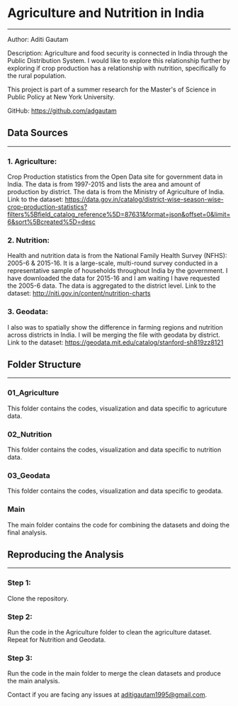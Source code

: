 # Agriculture and Nutrition in India
***
Author: Aditi Gautam

Description: Agriculture and food security is connected in India through the Public Distribution System. I would like to explore this relationship further by exploring if crop production has a relationship with nutrition, specifically fo the rural population. 

This project is part of a summer research for the Master's of Science in Public Policy at New York University. 

GitHub: https://github.com/adgautam

## Data Sources
***
### 1. Agriculture: 
Crop Production statistics from the Open Data site for government data in India. The data is from 1997-2015 and lists the area and amount of production by district. The data is from the Ministry of Agriculture of India. Link to the dataset: https://data.gov.in/catalog/district-wise-season-wise-crop-production-statistics?filters%5Bfield_catalog_reference%5D=87631&format=json&offset=0&limit=6&sort%5Bcreated%5D=desc

### 2. Nutrition: 
Health and nutrition data is from the National Family Health Survey (NFHS): 2005-6 & 2015-16. It is a large-scale, multi-round survey conducted in a representative sample of households throughout India by the government. I have downloaded the data for 2015-16 and I am waiting I have requested the 2005-6 data. The data is aggregated to the district level. Link to the dataset: http://niti.gov.in/content/nutrition-charts

### 3. Geodata: 
I also was to spatially show the difference in farming regions and nutrition across districts in India. I will be merging the file with geodata by district. Link to the dataset: https://geodata.mit.edu/catalog/stanford-sh819zz8121

## Folder Structure
***
### 01_Agriculture
This folder contains the codes, visualization and data specific to agricuture data.
### 02_Nutrition
This folder contains the codes, visualization and data specific to nutrition data.
### 03_Geodata
This folder contains the codes, visualization and data specific to geodata. 
### Main
The main folder contains the code for combining the datasets and doing the final analysis. 

## Reproducing the Analysis
***
### Step 1: 
Clone the repository.
### Step 2:
Run the code in the Agriculture folder to clean the agriculture dataset. Repeat for Nutrition and Geodata.
### Step 3:
Run the code in the main folder to merge the clean datasets and produce the main analysis. 


Contact if you are facing any issues at aditigautam1995@gmail.com.
